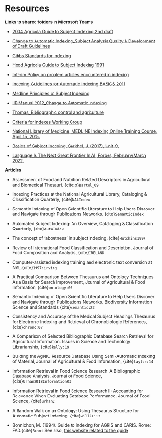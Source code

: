 
# Resources

__Links to shared folders in Microsoft Teams__
* [2004 Agricola Guide to Subject Indexing 2nd draft](https://usdagcc.sharepoint.com/:w:/s/ars-nal-dpd-DPD-IIB-GuidelinesandReferences/EXWCqj1BuR5MhiRUVoeJ3hgBc6s1ebL4VZ9_y861v9vrfg?e=ykoXlr)

* [Change to Automatic Indexing_Subject Analysis Quality & Development of Draft Guidelines](https://usdagcc.sharepoint.com/:w:/s/ars-nal-dpd-DPD-IIB-GuidelinesandReferences/EW0Iu6pGz-xJkEVhjvrv2d0BTMnwSn3owkH7NRNgMgqSmQ?e=TETtrr)

* [Gibbs Standards for Indexing](https://usdagcc.sharepoint.com/:b:/s/ars-nal-dpd-DPD-IIB-GuidelinesandReferences/ETUYtRT1TdRErhNSskHZtZQBsdoN6SsRJSnZ9kpc_meYeQ?e=0aCw1K)

* [Hood Agricola Guide to Subject Indexing 1991](https://usdagcc.sharepoint.com/:b:/s/ars-nal-dpd-DPD-IIB-GuidelinesandReferences/EVdksT3qm2RGlhm_OBqz6T0BgvoUKM7KdgcCLXmaOZnEdg?e=eSAjvu)

* [Interim Policy on problem articles encountered in indexing](https://usdagcc.sharepoint.com/:w:/s/ars-nal-dpd-DPD-IIB-GuidelinesandReferences/ETKI7olZMtRLrosAWqNmNbYBqxjMd6EGC-ESzIFS2toTpA?e=IHVTG6)

* [Indexing Guidelines for Automatic Indexing BASICS 2011](https://usdagcc.sharepoint.com/:w:/s/ars-nal-dpd-DPD-IIB-GuidelinesandReferences/EXCoj6C3gXFOsxk_NE6IM5gB1EopxE8TyA2N3pkz8FTZXw?e=wQxOyD)

* [Medline Principles of Subject Indexing](https://usdagcc.sharepoint.com/:w:/s/ars-nal-dpd-DPD-IIB-GuidelinesandReferences/EUVyuQGIi7dOstFblsW2ot4BIcEhyfU1192Sl28IAaZebg?e=zMFfIr)

* [IIB Manual 2012_Change to Automatic Indexing](https://usdagcc.sharepoint.com/:w:/s/ars-nal-dpd-DPD-IIB-GuidelinesandReferences/ET952RQhflBLhjF1x7SzmDkBoyCQYibHY53n_-E5cZeIWg?e=WordXp)

* [Thomas_Bibliographic control and agriculture](https://usdagcc.sharepoint.com/:b:/s/ars-nal-dpd-DPD-IIB-GuidelinesandReferences/EVFo0hBlenpGq6mQYmbmy_wBkQKdeKy1JGjIJ4Gr9-1CTA?e=Aigsq2)

* [Criteria for Indexes Working Group](https://groups.niso.org/higherlogic/ws/public/download/25816/ANSI_NISO_Z39.94-2021_Criteria_for_Indexes.pdf)

* [National Library of Medicine, MEDLINE Indexing Online Training Course, April 15, 2015.](https://www.nlm.nih.gov/bsd/indexing/training/USE_010.html)

* [Basics of Subject Indexing, Sarkhel, J. (2017), Unit-9](http://egyankosh.ac.in/handle/123456789/35769),  

* [Language Is The Next Great Frontier In AI, Forbes, February/March 2022.](https://www.forbes.com/sites/robtoews/2022/02/13/language-is-the-next-great-frontier-in-ai/?sh=713f820a5c50)

__Articles__
* Assessment of Food and Nutrition Related Descriptors in Agricultural and Biomedical Thesauri. {cite:p}`Bartol_09`

* Indexing Practices at the National Agricultural Library, Cataloging & Classification Quarterly, {cite}`NALIndex`

* Semantic Indexing of Open Scientific Literature to Help Users Discover and Navigate through Publications Networks. {cite}`SemanticIndex`

* Automated Subject Indexing: An Overview, Cataloging & Classification Quarterly, {cite}`AutoIndex`

* The concept of ‘aboutness’ in subject indexing, {cite}`Hutchins1997`

* Review of International Food Classification and Description, Journal of Food Composition and Analysis, {cite}`IRELAND `

* Computer-assisted indexing training and electronic text conversion at NAL.{cite}`1997:irving`

* A Practical Comparison Between Thesaurus and Ontology Techniques As a Basis for Search Improvement, Journal of Agricultural & Food Information, {cite}`ontology:06`   

* Semantic Indexing of Open Scientific Literature to Help Users Discover and Navigate through Publications Networks. Biodiversity Information Science and Standards {cite}`semantic:22`

* Consistency and Accuracy of the Medical Subject Headings Thesaurus for Electronic Indexing and Retrieval of Chronobiologic References,{cite}`chrono:07`

* A Comparison of Selected Bibliographic Database Search Retrieval for Agricultural Information. Issues in Science and Technology Librarianship, {cite}`kelly:19`

* Building the AgNIC Resource Database Using Semi-Automatic Indexing of Material, Journal of Agricultural & Food Information, {cite}`taylor:14`

* Information Retrieval in Food Science Research: A Bibliographic Database Analysis. Journal of Food Science, {cite}`Urhan2018InformationRI`

* Information Retrieval in Food Science Research II: Accounting for Relevance When Evaluating Database Performance. Journal of Food Science, {cite}`urhan2`

* A Random Walk on an Ontology: Using Thesaurus Structure for Automatic Subject Indexing. {cite}`willis:13`

* Bonnichon, M. (1994). Guide to indexing for AGRIS and CARIS. Rome: FAO.{cite}`Bonni` See also, [this website related to the guide](https://www.fao.org/3/u1808e/U1808E00.htm#TopOfPage)


